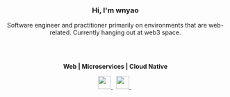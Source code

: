 <div align="center">
   <h3>Hi, I'm wnyao </h3>
</div>

<div align="center">
  <p>
    Software engineer and practitioner primarily on environments that are web-related. Currently hanging out at web3 space. 
  </p>
</div>

<br/>
<br/>
 
<p align="center">
  <b> Web | Microservices | Cloud Native </b>
</p>

<p align="center">
  <a href="https://www.linkedin.com/in/wenyaok">
    <img height="30" src="https://icons.iconarchive.com/icons/danleech/simple/512/linkedin-icon.png">
  </a>
  &nbsp;
  <a href="https://www.behance.net/wnyao">
    <img height="30" src="https://icons.iconarchive.com/icons/danleech/simple/512/behance-icon.png">
  </a>
  &nbsp;
</p>

<br />
